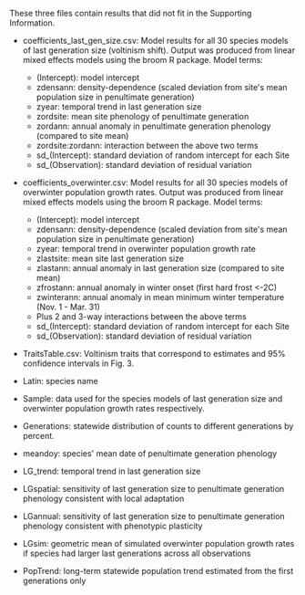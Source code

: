 These three files contain results that did not fit in the Supporting Information.

* coefficients_last_gen_size.csv: Model results for all 30 species models of last generation size (voltinism shift). Output was produced from linear mixed effects models using the broom R package.
  Model terms:
  * (Intercept): model intercept
  * zdensann: density-dependence (scaled deviation from site's mean population size in penultimate generation)
  * zyear: temporal trend in last generation size
  * zordsite: mean site phenology of penultimate generation
  * zordann: annual anomaly in penultimate generation phenology (compared to site mean)
  * zordsite:zordann: interaction between the above two terms
  * sd_(Intercept): standard deviation of random intercept for each Site
  * sd_(Observation): standard deviation of residual variation
  
* coefficients_overwinter.csv: Model results for all 30 species models of overwinter population growth rates. Output was produced from linear mixed effects models using the broom R package.
  Model terms:
  * (Intercept): model intercept
  * zdensann: density-dependence (scaled deviation from site's mean population size in penultimate generation)
  * zyear: temporal trend in overwinter population growth rate
  * zlastsite: mean site last generation size
  * zlastann: annual anomaly in last generation size (compared to site mean)
  * zfrostann: annual anomaly in winter onset (first hard frost <-2C)
  * zwinterann: annual anomaly in mean minimum winter temperature (Nov. 1 - Mar. 31)
  * Plus 2 and 3-way interactions between the above terms
  * sd_(Intercept): standard deviation of random intercept for each Site
  * sd_(Observation): standard deviation of residual variation

* TraitsTable.csv: Voltinism traits that correspond to estimates and 95% confidence intervals in Fig. 3.
 * Latin: species name
 * Sample: data used for the species models of last generation size and overwinter population growth rates respectively.
 * Generations: statewide distribution of counts to different generations by percent.
 * meandoy: species' mean date of penultimate generation phenology
 * LG_trend: temporal trend in last generation size
 * LGspatial: sensitivity of last generation size to penultimate generation phenology consistent with local adaptation
 * LGannual: sensitivity of last generation size to penultimate generation phenology consistent with phenotypic plasticity
 * LGsim: geometric mean of simulated overwinter population growth rates if species had larger last generations across all observations
 * PopTrend: long-term statewide population trend estimated from the first generations only
